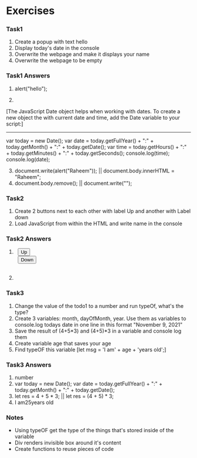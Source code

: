 # Exercises

### Task1

1. Create a popup with text hello
2. Display today's date in the console
3. Overwrite the webpage and make it displays your name
4. Overwrite the webpage to be empty

### Task1 Answers

1. alert("hello");
2. <pre>

[The JavaScript Date object helps when working with dates. To create a new object the with current date and time, add the Date variable to your script:]

-----------------

var today = new Date();
var date = today.getFullYear() + ":" + today.getMonth() + ":" + today.getDate();
var time = today.getHours() + ":" + today.getMinutes() + ":" + today.getSeconds();
console.log(time);
console.log(date);
</pre>

3. document.write(alert("Raheem")); || document.body.innerHTML = "Raheem";
4. document.body.remove(); || document.write("");

### Task2

1. Create 2 buttons next to each other with label Up and another with Label down
2. Load JavaScript from within the HTML and write name in the console

### Task2 Answers

1. <pre>
    <button>Up</button>
    <button>Down</button>

</pre>

2. <pre>
   <script>
    console.log("Raheem");
   </script>

</pre>

### Task3

1. Change the value of the todo1 to a number and run typeOf, what's the type?
2. Create 3 variables: month, dayOfMonth, year. Use them as variables to console.log todays date in one line in this format "November 9, 2021"
3. Save the result of (4+5*3) and (4+5)*3 in a variable and console log them
4. Create variable age that saves your age
5. Find typeOF this variable [let msg = 'I am' + age + 'years old';]

### Task3 Answers

1. number
2. var today = new Date();
var date = today.getFullYear() + ":" + today.getMonth() + ":" + today.getDate();
3. let res = 4 + 5 * 3; || let res = (4 + 5) * 3;
4. I am25years old

### Notes

- Using typeOF get the type of the things that's stored inside of the variable
- Div renders invisible box around it's content
- Create functions to reuse pieces of code
